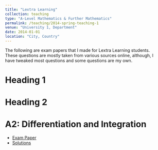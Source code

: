 ```yaml
---
title: "Lextra Learning"
collection: teaching
type: "A-Level Mathematics & Further Mathematics"
permalink: /teaching/2014-spring-teaching-1
venue: "University 1, Department"
date: 2014-01-01
location: "City, Country"
---
```


The following are exam papers that I made for Lextra Learning students. These questions are mostly taken from various sources online, although, I have tweaked most questions and some questions are my own.

Heading 1
======




Heading 2
======

A2: Differentiation and Integration
======
* [Exam Paper](files/A2_Differentiation_and_Integration__Exam.pdf)
* [Solutions](files/A2_Differentiation_and_Integration__Solutions.pdf)

